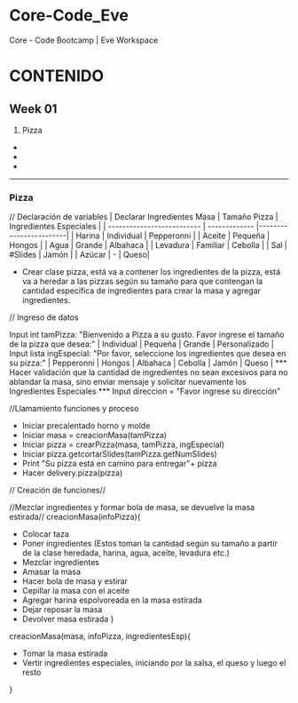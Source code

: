 # Core-Code_Eve
Core - Code Bootcamp | Eve Workspace

<h1>CONTENIDO </h1>

<h2>Week 01</h2>

1. Pizza
-
-
-

----------------------------------------------

<h3>Pizza</h3>

// Declaración de variables
| Declarar Ingredientes Masa | Tamaño Pizza | Ingredientes Especiales |
| -------------------------- | ------------- |------------------------|
| Harina | Individual | Pepperonni |
| Aceite | Pequeña | Hongos |
| Agua | Grande | Albahaca |
| Levadura | Familiar | Cebolla |
| Sal | #Slides | Jamón |
| Azúcar | - | Queso|
 
 - Crear clase pizza, está va a contener los ingredientes de la pizza, está va a heredar a las pizzas según su tamaño para que contengan la cantidad especifica de ingredientes para crear la masa y agregar ingredientes.
 
 // Ingreso de datos
 
Input int tamPizza: "Bienvenido a Pizza a su gusto. Favor ingrese el tamaño de la pizza que desea:" | Individual | Pequeña | Grande | Personalizado |
Input lista ingEspecial: "Por favor, seleccione los ingredientes que desea en su pizza:" | Pepperonni | Hongos | Albahaca | Cebolla | Jamón | Queso |
*** Hacer validación que la cantidad de ingredientes no sean excesivos para no ablandar la masa, sino enviar mensaje y solicitar nuevamente los Ingredientes Especiales ***
Input direccion = "Favor ingrese su dirección"

//Llamamiento funciones y proceso

- Iniciar precalentado horno y molde
- Iniciar masa = creacionMasa(tamPizza)
- Iniciar pizza = crearPizza(masa, tamPizza, ingEspecial)
- Iniciar pizza.getcortarSlides(tamPizza.getNumSlides)
- Print "Su pizza está en camino para entregar"+ pizza 
- Hacer delivery.pizza(pizza)

// Creación de funciones//

//Mezclar ingredientes y formar bola de masa, se devuelve la masa estirada//
creacionMasa(infoPizza){
 - Colocar taza
 - Poner ingredientes (Estos toman la cantidad según su tamaño a partir de la clase heredada, harina, agua, aceite, levadura etc.)
 - Mezclar ingredientes
 - Amasar la masa
 - Hacer bola de masa y estirar
 - Cepillar la masa con el aceite
 - Agregar harina espolvoreada en la masa estirada
 - Dejar reposar la masa
 - Devolver masa estirada
}

creacionMasa(masa, infoPizza, ingredientesEsp){
 - Tomar la masa estirada
 - Vertir ingredientes especiales, iniciando por la salsa, el queso y luego el resto
 
}

